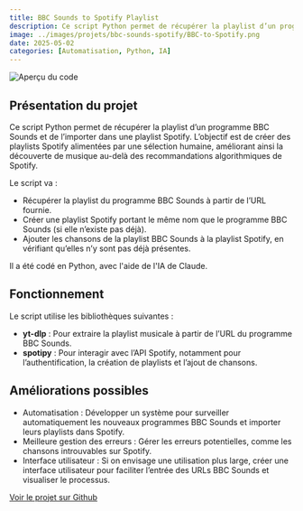 ```yaml
---
title: BBC Sounds to Spotify Playlist
description: Ce script Python permet de récupérer la playlist d’un programme BBC Sounds et de l’importer dans une playlist Spotify.
image: ../images/projets/bbc-sounds-spotify/BBC-to-Spotify.png
date: 2025-05-02
categories: [Automatisation, Python, IA]
---
```

![Aperçu du code](../../images/projets/bbc-sounds-spotify/BBC-to-Spotify.png)

## Présentation du projet

Ce script Python permet de récupérer la playlist d’un programme BBC Sounds et de l’importer dans une playlist Spotify. L’objectif est de créer des playlists Spotify alimentées par une sélection humaine, améliorant ainsi la découverte de musique au-delà des recommandations algorithmiques de Spotify.

Le script va :

- Récupérer la playlist du programme BBC Sounds à partir de l’URL fournie.
- Créer une playlist Spotify portant le même nom que le programme BBC Sounds (si elle n’existe pas déjà).
- Ajouter les chansons de la playlist BBC Sounds à la playlist Spotify, en vérifiant qu’elles n’y sont pas déjà présentes.

Il a été codé en Python, avec l'aide de l'IA de Claude.

## Fonctionnement

Le script utilise les bibliothèques suivantes :

- **yt-dlp** : Pour extraire la playlist musicale à partir de l’URL du programme BBC Sounds.
- **spotipy** : Pour interagir avec l’API Spotify, notamment pour l’authentification, la création de playlists et l’ajout de chansons.

## Améliorations possibles

- Automatisation : Développer un système pour surveiller automatiquement les nouveaux programmes BBC Sounds et importer leurs playlists dans Spotify.
- Meilleure gestion des erreurs : Gérer les erreurs potentielles, comme les chansons introuvables sur Spotify.
- Interface utilisateur : Si on envisage une utilisation plus large, créer une interface utilisateur pour faciliter l’entrée des URLs BBC Sounds et visualiser le processus.

[Voir le projet sur Github](https://github.com/antoinesmts/BBC-Sounds-to-Spotify)


